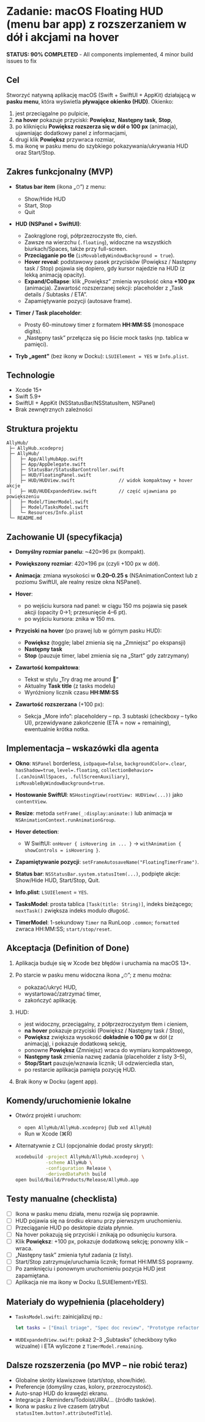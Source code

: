 # Zadanie: macOS Floating HUD (menu bar app) z rozszerzaniem w dół i akcjami na hover

**STATUS: 90% COMPLETED** - All components implemented, 4 minor build issues to fix

## Cel

Stworzyć natywną aplikację macOS (Swift + SwiftUI + AppKit) działającą w **pasku menu**, która wyświetla **pływające okienko (HUD)**. Okienko:

1. jest przeciągalne po pulpicie,
2. **na hover** pokazuje przyciski: **Powiększ**, **Następny task**, **Stop**,
3. po kliknięciu **Powiększ** **rozszerza się w dół o 100 px** (animacja), ujawniając dodatkowy panel z informacjami,
4. drugi klik **Powiększ** przywraca rozmiar,
5. ma ikonę w pasku menu do szybkiego pokazywania/ukrywania HUD oraz Start/Stop.

## Zakres funkcjonalny (MVP)

* **Status bar item** (ikona „⏱”) z menu:

  * Show/Hide HUD
  * Start, Stop
  * Quit
* **HUD (NSPanel + SwiftUI)**:

  * Zaokrąglone rogi, półprzezroczyste tło, cień.
  * Zawsze na wierzchu (`.floating`), widoczne na wszystkich biurkach/Spaces, także przy full-screen.
  * **Przeciąganie po tle** (`isMovableByWindowBackground = true`).
  * **Hover reveal**: podstawowy pasek przycisków (Powiększ / Następny task / Stop) pojawia się dopiero, gdy kursor najedzie na HUD (z lekką animacją opacity).
  * **Expand/Collapse**: klik „Powiększ” zmienia wysokość okna **+100 px** (animacja). Zawartość rozszerzanej sekcji: placeholder z „Task details / Subtasks / ETA”.
  * Zapamiętywanie pozycji (autosave frame).
* **Timer / Task placeholder**:

  * Prosty 60-minutowy timer z formatem **HH\:MM\:SS** (monospace digits).
  * „Następny task” przełącza się po liście mock tasks (np. tablica w pamięci).
* **Tryb „agent”** (bez ikony w Docku): `LSUIElement = YES` w `Info.plist`.

## Technologie

* Xcode 15+
* Swift 5.9+
* SwiftUI + AppKit (NSStatusBar/NSStatusItem, NSPanel)
* Brak zewnętrznych zależności

## Struktura projektu

```
AllyHub/
 ├─ AllyHub.xcodeproj
 ├─ AllyHub/
 │   ├─ App/AllyHubApp.swift
 │   ├─ App/AppDelegate.swift
 │   ├─ StatusBar/StatusBarController.swift
 │   ├─ HUD/FloatingPanel.swift
 │   ├─ HUD/HUDView.swift                // widok kompaktowy + hover akcje
 │   ├─ HUD/HUDExpandedView.swift        // część ujawniana po powiększeniu
 │   ├─ Model/TimerModel.swift
 │   ├─ Model/TasksModel.swift
 │   └─ Resources/Info.plist
 └─ README.md
```

## Zachowanie UI (specyfikacja)

* **Domyślny rozmiar panelu**: \~420×96 px (kompakt).
* **Powiększony rozmiar**: 420×196 px (czyli +100 px w dół).
* **Animacja**: zmiana wysokości w **0.20–0.25 s** (NSAnimationContext lub z poziomu SwiftUI, ale realny resize okna NSPanel).
* **Hover**:

  * po wejściu kursora nad panel: w ciągu 150 ms pojawia się pasek akcji (opacity 0→1; przesunięcie 4–6 pt).
  * po wyjściu kursora: znika w 150 ms.
* **Przyciski na hover** (po prawej lub w górnym pasku HUD):

  * **Powiększ** (toggle; label zmienia się na „Zmniejsz” po ekspansji)
  * **Następny task**
  * **Stop** (pauzuje timer, label zmienia się na „Start” gdy zatrzymany)
* **Zawartość kompaktowa**:

  * Tekst w stylu „Try drag me around 🧡”
  * Aktualny **Task title** (z tasks modelu)
  * Wyróżniony licznik czasu **HH\:MM\:SS**
* **Zawartość rozszerzana** (+100 px):

  * Sekcja „More info”: placeholdery – np. 3 subtaski (checkboxy – tylko UI), przewidywane zakończenie (ETA = now + remaining), ewentualnie krótka notka.

## Implementacja – wskazówki dla agenta

* **Okno**: `NSPanel` borderless, `isOpaque=false`, `backgroundColor=.clear`, `hasShadow=true`, `level=.floating`, `collectionBehavior=[.canJoinAllSpaces, .fullScreenAuxiliary]`, `isMovableByWindowBackground=true`.
* **Hostowanie SwiftUI**: `NSHostingView(rootView: HUDView(...))` jako `contentView`.
* **Resize**: metoda `setFrame(_:display:animate:)` lub animacja w `NSAnimationContext.runAnimationGroup`.
* **Hover detection**:

  * W SwiftUI: `onHover { isHovering in ... }` → `withAnimation { showControls = isHovering }`.
* **Zapamiętywanie pozycji**: `setFrameAutosaveName("FloatingTimerFrame")`.
* **Status bar**: `NSStatusBar.system.statusItem(...)`, podpięte akcje: Show/Hide HUD, Start/Stop, Quit.
* **Info.plist**: `LSUIElement` = `YES`.
* **TasksModel**: prosta tablica `[Task(title: String)]`, indeks bieżącego; `nextTask()` zwiększa indeks modulo długość.
* **TimerModel**: 1-sekundowy `Timer` na RunLoop `.common`; `formatted` zwraca HH\:MM\:SS; `start/stop/reset`.

## Akceptacja (Definition of Done)

1. Aplikacja buduje się w Xcode bez błędów i uruchamia na macOS 13+.
2. Po starcie w pasku menu widoczna ikona „⏱”; z menu można:

   * pokazać/ukryć HUD,
   * wystartować/zatrzymać timer,
   * zakończyć aplikację.
3. HUD:

   * jest widoczny, przeciągalny, z półprzezroczystym tłem i cieniem,
   * **na hover** pokazuje przyciski (Powiększ / Następny task / Stop),
   * **Powiększ** zwiększa wysokość **dokładnie o 100 px** w dół (z animacją), i pokazuje dodatkową sekcję,
   * ponowne **Powiększ** (Zmniejsz) wraca do wymiaru kompaktowego,
   * **Następny task** zmienia nazwę zadania (placeholder z listy 3–5),
   * **Stop/Start** pauzuje/wznawia licznik; UI odzwierciedla stan,
   * po restarcie aplikacja pamięta pozycję HUD.
4. Brak ikony w Docku (agent app).

## Komendy/uruchomienie lokalne

* Otwórz projekt i uruchom:

  * `open AllyHub/AllyHub.xcodeproj` (lub `xed AllyHub`)
  * Run w Xcode (⌘R)
* Alternatywnie z CLI (opcjonalnie dodać prosty skrypt):

  ```bash
  xcodebuild -project AllyHub/AllyHub.xcodeproj \
             -scheme AllyHub \
             -configuration Release \
             -derivedDataPath build
  open build/Build/Products/Release/AllyHub.app
  ```

## Testy manualne (checklista)

* [ ] Ikona w pasku menu działa, menu rozwija się poprawnie.
* [ ] HUD pojawia się na środku ekranu przy pierwszym uruchomieniu.
* [ ] Przeciąganie HUD po desktopie działa płynnie.
* [ ] Na hover pokazują się przyciski i znikają po odsunięciu kursora.
* [ ] Klik **Powiększ**: +100 px, pokazuje dodatkową sekcję; ponowny klik – wraca.
* [ ] „Następny task” zmienia tytuł zadania (z listy).
* [ ] Start/Stop zatrzymuje/uruchamia licznik; format HH\:MM\:SS poprawny.
* [ ] Po zamknięciu i ponownym uruchomieniu pozycja HUD jest zapamiętana.
* [ ] Aplikacja nie ma ikony w Docku (LSUIElement=YES).

## Materiały do wypełnienia (placeholdery)

* `TasksModel.swift`: zainicjalizuj np.:

  ```swift
  let tasks = ["Email triage", "Spec doc review", "Prototype refactor", "Break"]
  ```
* `HUDExpandedView.swift`: pokaż 2–3 „Subtasks” (checkboxy tylko wizualne) i ETA wyliczone z `TimerModel.remaining`.

## Dalsze rozszerzenia (po MVP – nie robić teraz)

* Globalne skróty klawiszowe (start/stop, show/hide).
* Preferencje (domyślny czas, kolory, przezroczystość).
* Auto-snap HUD do krawędzi ekranu.
* Integracja z Reminders/Todoist/JIRA/… (źródło tasków).
* Ikona w pasku z live czasem (atrybut `statusItem.button?.attributedTitle`).
